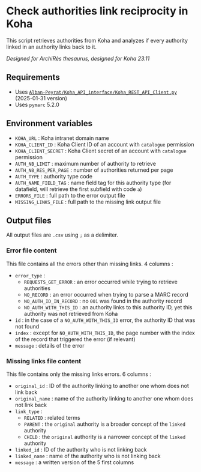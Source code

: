 # Check authorities link reciprocity in Koha

This script retrieves authorities from Koha and analyzes if every authority linked in an authority links back to it.

_Designed for ArchiRès thesaurus, designed for Koha 23.11_

## Requirements

* Uses [`Alban-Peyrat/Koha_API_interface/Koha_REST_API_Client.py`](https://github.com/Alban-Peyrat/Koha_API_interface/blob/main/Koha_REST_API_Client.py) (2025-01-31 version)
* Uses `pymarc` 5.2.0

## Environment variables

* `KOHA_URL` : Koha intranet domain name
* `KOHA_CLIENT_ID` : Koha Client ID of an account with `catalogue` permission
* `KOHA_CLIENT_SECRET` : Koha Client secret of an account with `catalogue` permission
* `AUTH_NB_LIMIT` : maximum number of authority to retrieve
* `AUTH_NB_RES_PER_PAGE` : number of authorities returned per page
* `AUTH_TYPE` : authority type code
* `AUTH_NAME_FIELD_TAG` : name field tag for this authority type (for datafield, will retrieve the first subfield with code `a`)
* `ERRORS_FILE` : full path to the error output file
* `MISSING_LINKS_FILE` : full path to the missing link output file

## Output files

All output files are `.csv` using `;` as a delimiter.

### Error file content

This file contains all the errors other than missing links.
4 columns :

* `error_type` :
  * `REQUESTS_GET_ERROR` : an error occurred while trying to retrieve authorities
  * `NO_RECORD` : an error occurred when trying to parse a MARC record
  * `NO_AUTH_ID_IN_RECORD` : no `001` was found in the authority record
  * `NO_AUTH_WITH_THIS_ID` : an authority links to this authority ID, yet this authority was not retrieved from Koha
* `id` : in the case of a `NO_AUTH_WITH_THIS_ID` error, the authority ID that was not found
* `index` : except for `NO_AUTH_WITH_THIS_ID`, the page number with the index of the record that triggered the error (if relevant)
* `message` : details of the error

### Missing links file content

This file contains only the missing links errors.
6 columns :

* `original_id` : ID of the authority linking to another one whom does not link back
* `original_name` : name of the authority linking to another one whom does not link back
* `link_type` :
  * `RELATED` : related terms
  * `PARENT` : the `original` authority is a broader concept of the `linked` authority
  * `CHILD` : the `original` authority is a narrower concept of the `linked` authority
* `linked_id` : ID of the authority who is not linking back
* `linked_name` : name of the authority who is not linking back
* `message` : a written version of the 5 first columns
